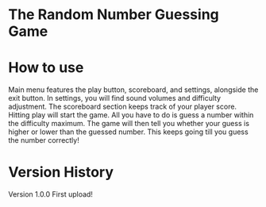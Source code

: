 # The Random Number Guessing Game

# How to use
Main menu features the play button, scoreboard, and settings, alongside the exit button. In settings, you will find sound volumes and difficulty adjustment. The scoreboard section keeps track of your player score. Hitting play will start the game. All you have to do is guess a number within the difficulty maximum. The game will then tell you whether your guess is higher or lower than the guessed number. This keeps going till you guess the number correctly!

# Version History
Version 1.0.0
First upload!
